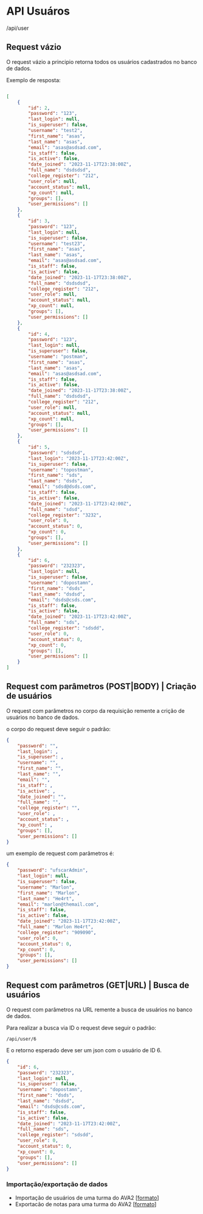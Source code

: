 # API Usuáros
/api/user

## Request vázio
O request vázio a principio retorna todos os usuários cadastrados no banco de dados.

Exemplo de resposta:
```json

[
    {
        "id": 2,
        "password": "123",
        "last_login": null,
        "is_superuser": false,
        "username": "test2",
        "first_name": "asas",
        "last_name": "asas",
        "email": "asas@asdsad.com",
        "is_staff": false,
        "is_active": false,
        "date_joined": "2023-11-17T23:38:00Z",
        "full_name": "dsdsdsd",
        "college_register": "212",
        "user_role": null,
        "account_status": null,
        "xp_count": null,
        "groups": [],
        "user_permissions": []
    },
    {
        "id": 3,
        "password": "123",
        "last_login": null,
        "is_superuser": false,
        "username": "test23",
        "first_name": "asas",
        "last_name": "asas",
        "email": "asas@asdsad.com",
        "is_staff": false,
        "is_active": false,
        "date_joined": "2023-11-17T23:38:00Z",
        "full_name": "dsdsdsd",
        "college_register": "212",
        "user_role": null,
        "account_status": null,
        "xp_count": null,
        "groups": [],
        "user_permissions": []
    },
    {
        "id": 4,
        "password": "123",
        "last_login": null,
        "is_superuser": false,
        "username": "postman",
        "first_name": "asas",
        "last_name": "asas",
        "email": "asas@asdsad.com",
        "is_staff": false,
        "is_active": false,
        "date_joined": "2023-11-17T23:38:00Z",
        "full_name": "dsdsdsd",
        "college_register": "212",
        "user_role": null,
        "account_status": null,
        "xp_count": null,
        "groups": [],
        "user_permissions": []
    },
    {
        "id": 5,
        "password": "sdsdsd",
        "last_login": "2023-11-17T23:42:00Z",
        "is_superuser": false,
        "username": "topostman",
        "first_name": "sds",
        "last_name": "dsds",
        "email": "sdsd@dsds.com",
        "is_staff": false,
        "is_active": false,
        "date_joined": "2023-11-17T23:42:00Z",
        "full_name": "sdsd",
        "college_register": "3232",
        "user_role": 0,
        "account_status": 0,
        "xp_count": 0,
        "groups": [],
        "user_permissions": []
    },
    {
        "id": 6,
        "password": "232323",
        "last_login": null,
        "is_superuser": false,
        "username": "dopostamn",
        "first_name": "dsds",
        "last_name": "dsdsd",
        "email": "dsds@csds.com",
        "is_staff": false,
        "is_active": false,
        "date_joined": "2023-11-17T23:42:00Z",
        "full_name": "sds",
        "college_register": "sdsdd",
        "user_role": 0,
        "account_status": 0,
        "xp_count": 0,
        "groups": [],
        "user_permissions": []
    }
]

```
## Request com parâmetros (POST|BODY) | Criação de usuários
O request com parâmetros no corpo da requisição remente a crição de usuários no banco de dados.

o corpo do request deve seguir o padrão:
```json
{
    "password": "",
    "last_login": ,
    "is_superuser": ,
    "username": "",
    "first_name": "",
    "last_name": "",
    "email": "",
    "is_staff": ,
    "is_active": ,
    "date_joined": "",
    "full_name": "",
    "college_register": "",
    "user_role": ,
    "account_status": ,
    "xp_count": ,
    "groups": [],
    "user_permissions": []
}
```

um exemplo de request com parâmetros é:
```json
{
    "password": "ufscarAdmin",
    "last_login": null,
    "is_superuser": false,
    "username": "Marlon",
    "first_name": "Marlon",
    "last_name": "He4rt",
    "email": "marlon@themail.com",
    "is_staff": false,
    "is_active": false,
    "date_joined": "2023-11-17T23:42:00Z",
    "full_name": "Marlon He4rt",
    "college_register": "909090",
    "user_role": 0,
    "account_status": 0,
    "xp_count": 0,
    "groups": [],
    "user_permissions": []
}
```
## Request com parâmetros (GET|URL) | Busca de usuários

O request com parâmetros na URL remente a busca de usuários no banco de dados.

Para realizar a busca via ID o request deve seguir o padrão:
```
/api/user/6
```
E o retorno esperado deve ser um json com o usuário de ID 6.

```json
{
    "id": 6,
    "password": "232323",
    "last_login": null,
    "is_superuser": false,
    "username": "dopostamn",
    "first_name": "dsds",
    "last_name": "dsdsd",
    "email": "dsds@csds.com",
    "is_staff": false,
    "is_active": false,
    "date_joined": "2023-11-17T23:42:00Z",
    "full_name": "sds",
    "college_register": "sdsdd",
    "user_role": 0,
    "account_status": 0,
    "xp_count": 0,
    "groups": [],
    "user_permissions": []
}
```

### Importação/exportação de dados

- Importação de usuários de uma turma do AVA2 [[formato](import_users.csv)]
- Exportacão de notas para uma turma do AVA2 [[formato](export_grades.csv)]
